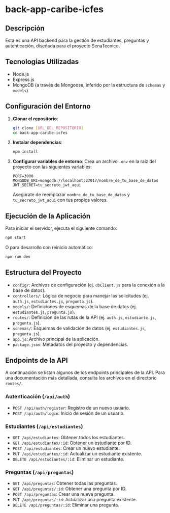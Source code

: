 # back-app-caribe-icfes

## Descripción

Esta es una API backend para la gestión de estudiantes, preguntas y autenticación, diseñada para el proyecto SenaTecnico.

## Tecnologías Utilizadas

*   Node.js
*   Express.js
*   MongoDB (a través de Mongoose, inferido por la estructura de `schemas` y `models`)

## Configuración del Entorno

1.  **Clonar el repositorio**:
    ```bash
    git clone [URL_DEL_REPOSITORIO]
    cd back-app-caribe-icfes
    ```

2.  **Instalar dependencias**:
    ```bash
    npm install
    ```

3.  **Configurar variables de entorno**:
    Crea un archivo `.env` en la raíz del proyecto con las siguientes variables:
    ```
    PORT=3000
    MONGODB_URI=mongodb://localhost:27017/nombre_de_tu_base_de_datos
    JWT_SECRET=tu_secreto_jwt_aqui
    ```
    Asegúrate de reemplazar `nombre_de_tu_base_de_datos` y `tu_secreto_jwt_aqui` con tus propios valores.

## Ejecución de la Aplicación

Para iniciar el servidor, ejecuta el siguiente comando:

```bash
npm start
```
O para desarrollo con reinicio automático:
```bash
npm run dev
```

## Estructura del Proyecto

*   `config/`: Archivos de configuración (ej. `dbClient.js` para la conexión a la base de datos).
*   `controllers/`: Lógica de negocio para manejar las solicitudes (ej. `auth.js`, `estudiantes.js`, `pregunta.js`).
*   `models/`: Definiciones de esquemas de la base de datos (ej. `estudiantes.js`, `pregunta.js`).
*   `routes/`: Definición de las rutas de la API (ej. `auth.js`, `estudiante.js`, `pregunta.js`).
*   `schemas/`: Esquemas de validación de datos (ej. `estudiantes.js`, `pregunta.js`).
*   `app.js`: Archivo principal de la aplicación.
*   `package.json`: Metadatos del proyecto y dependencias.

## Endpoints de la API

A continuación se listan algunos de los endpoints principales de la API. Para una documentación más detallada, consulta los archivos en el directorio `routes/`.

### Autenticación (`/api/auth`)
*   `POST /api/auth/register`: Registro de un nuevo usuario.
*   `POST /api/auth/login`: Inicio de sesión de un usuario.

### Estudiantes (`/api/estudiantes`)
*   `GET /api/estudiantes`: Obtener todos los estudiantes.
*   `GET /api/estudiantes/:id`: Obtener un estudiante por ID.
*   `POST /api/estudiantes`: Crear un nuevo estudiante.
*   `PUT /api/estudiantes/:id`: Actualizar un estudiante existente.
*   `DELETE /api/estudiantes/:id`: Eliminar un estudiante.

### Preguntas (`/api/preguntas`)
*   `GET /api/preguntas`: Obtener todas las preguntas.
*   `GET /api/preguntas/:id`: Obtener una pregunta por ID.
*   `POST /api/preguntas`: Crear una nueva pregunta.
*   `PUT /api/preguntas/:id`: Actualizar una pregunta existente.
*   `DELETE /api/preguntas/:id`: Eliminar una pregunta.
